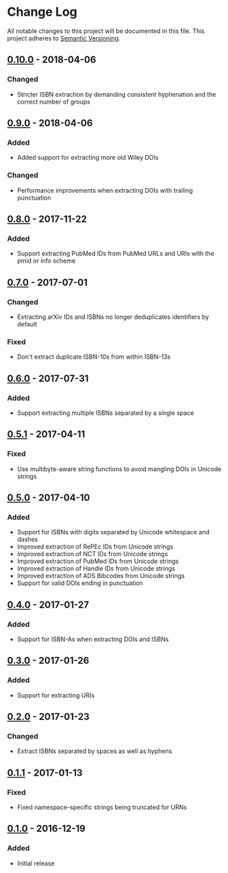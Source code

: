 # Change Log
All notable changes to this project will be documented in this file. This
project adheres to [Semantic Versioning](http://semver.org/).

## [0.10.0] - 2018-04-06
### Changed
- Stricter ISBN extraction by demanding consistent hyphenation and the correct
  number of groups

## [0.9.0] - 2018-04-06
### Added
- Added support for extracting more old Wiley DOIs

### Changed
- Performance improvements when extracting DOIs with trailing punctuation

## [0.8.0] - 2017-11-22
### Added
- Support extracting PubMed IDs from PubMed URLs and URIs with the pmid or info
  scheme

## [0.7.0] - 2017-07-01
### Changed
- Extracting arXiv IDs and ISBNs no longer deduplicates identifiers by default

### Fixed
- Don't extract duplicate ISBN-10s from within ISBN-13s

## [0.6.0] - 2017-07-31
### Added
- Support extracting multiple ISBNs separated by a single space

## [0.5.1] - 2017-04-11
### Fixed
- Use multibyte-aware string functions to avoid mangling DOIs in Unicode strings

## [0.5.0] - 2017-04-10
### Added
- Support for ISBNs with digits separated by Unicode whitespace and dashes
- Improved extraction of RePEc IDs from Unicode strings
- Improved extraction of NCT IDs from Unicode strings
- Improved extraction of PubMed IDs from Unicode strings
- Improved extraction of Handle IDs from Unicode strings
- Improved extraction of ADS Bibcodes from Unicode strings
- Support for valid DOIs ending in punctuation

## [0.4.0] - 2017-01-27
### Added
- Support for ISBN-As when extracting DOIs and ISBNs

## [0.3.0] - 2017-01-26
### Added
- Support for extracting URIs

## [0.2.0] - 2017-01-23
### Changed
- Extract ISBNs separated by spaces as well as hyphens

## [0.1.1] - 2017-01-13
### Fixed
- Fixed namespace-specific strings being truncated for URNs

## [0.1.0] - 2016-12-19
### Added
- Initial release

[0.1.0]: https://github.com/altmetric/php-identifiers/releases/tag/v0.1.0
[0.1.1]: https://github.com/altmetric/php-identifiers/releases/tag/v0.1.1
[0.2.0]: https://github.com/altmetric/php-identifiers/releases/tag/v0.2.0
[0.3.0]: https://github.com/altmetric/php-identifiers/releases/tag/v0.3.0
[0.4.0]: https://github.com/altmetric/php-identifiers/releases/tag/v0.4.0
[0.5.0]: https://github.com/altmetric/php-identifiers/releases/tag/v0.5.0
[0.5.1]: https://github.com/altmetric/php-identifiers/releases/tag/v0.5.1
[0.6.0]: https://github.com/altmetric/php-identifiers/releases/tag/v0.6.0
[0.7.0]: https://github.com/altmetric/php-identifiers/releases/tag/v0.7.0
[0.8.0]: https://github.com/altmetric/php-identifiers/releases/tag/v0.8.0
[0.9.0]: https://github.com/altmetric/php-identifiers/releases/tag/v0.9.0
[0.10.0]: https://github.com/altmetric/php-identifiers/releases/tag/v0.10.0
